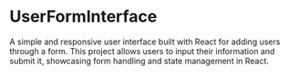 # UserFormInterface
A simple and responsive user interface built with React for adding users through a form. This project allows users to input their information and submit it, showcasing form handling and state management in React.
